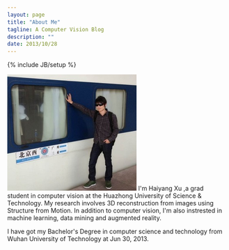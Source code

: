 ```yaml
---
layout: page
title: "About Me"
tagline: A Computer Vision Blog
description: ""
date: 2013/10/28
---
```

{% include JB/setup %}

![About Me][Me]
I'm Haiyang Xu ,a grad student in computer vision at the Huazhong University of Science & Technology. My research involves 3D reconstruction from images using Structure from Motion. In addition to computer vision, I'm also instrested in machine learning, data mining and augmented reality.

I have got my Bachelor's Degree in computer science and technology from Wuhan University of Technology at Jun 30, 2013.


[Me]: /assets/images/me.jpg "This was taken when I was going to Sanya."